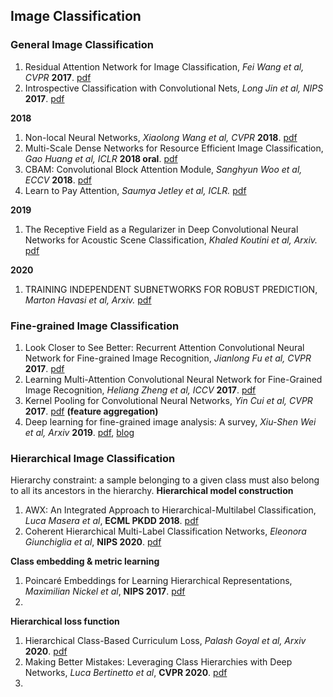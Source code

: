 ## Image Classification

### General Image Classification
1. Residual Attention Network for Image Classification, *Fei Wang et al, CVPR* **2017**. [pdf](https://arxiv.org/pdf/1704.06904.pdf)
1. Introspective Classification with Convolutional Nets, *Long Jin et al, NIPS* **2017**. [pdf](https://papers.nips.cc/paper/6684-introspective-classification-with-convolutional-nets.pdf)

**2018**
1. Non-local Neural Networks, *Xiaolong Wang et al, CVPR* **2018**. [pdf](https://arxiv.org/pdf/1711.07971.pdf)
1. Multi-Scale Dense Networks for Resource Efficient Image Classification, *Gao Huang et al, ICLR* **2018 oral**. [pdf](https://arxiv.org/pdf/1703.09844.pdf)
1. CBAM: Convolutional Block Attention Module, *Sanghyun Woo et al, ECCV* **2018**. [pdf](https://arxiv.org/abs/1807.06521)
1. Learn to Pay Attention, *Saumya Jetley et al, ICLR.* [pdf](https://openreview.net/pdf?id=HyzbhfWRW)

**2019**
1. The Receptive Field as a Regularizer in Deep Convolutional Neural Networks for Acoustic Scene Classification, *Khaled Koutini et al, Arxiv.* [pdf](https://arxiv.org/pdf/1907.01803v1.pdf)

**2020**
1. TRAINING INDEPENDENT SUBNETWORKS FOR ROBUST PREDICTION, *Marton Havasi et al, Arxiv.* [pdf](https://arxiv.org/pdf/2010.06610.pdf)

### Fine-grained Image Classification
1. Look Closer to See Better: Recurrent Attention Convolutional Neural Network for Fine-grained Image Recognition, *Jianlong Fu et al, CVPR* **2017**. [pdf](http://openaccess.thecvf.com/content_cvpr_2017/papers/Fu_Look_Closer_to_CVPR_2017_paper.pdf)
1. Learning Multi-Attention Convolutional Neural Network for Fine-Grained Image Recognition, *Heliang Zheng et al, ICCV* **2017**. [pdf](http://openaccess.thecvf.com/content_ICCV_2017/papers/Zheng_Learning_Multi-Attention_Convolutional_ICCV_2017_paper.pdf)
1. Kernel Pooling for Convolutional Neural Networks, *Yin Cui et al, CVPR* **2017**. [pdf](https://vision.cornell.edu/se3/wp-content/uploads/2017/04/cui2017cvpr.pdf) **(feature aggregation)**
1. Deep learning for fine-grained image analysis: A survey, *Xiu-Shen Wei et al, Arxiv* **2019**. [pdf](https://arxiv.org/pdf/1907.03069.pdf), [blog](http://www.weixiushen.com/project/Awesome_FGIA/Awesome_FGIA.html)

### Hierarchical Image Classification

Hierarchy constraint: a sample belonging to a given class must also belong to all its ancestors in the hierarchy.
**Hierarchical model construction**
1. AWX: An Integrated Approach to Hierarchical-Multilabel Classification, *Luca Masera et al*, **ECML PKDD 2018**. [pdf](https://link.springer.com/content/pdf/10.1007%2F978-3-030-10925-7_20.pdf)
1. Coherent Hierarchical Multi-Label Classification Networks, *Eleonora Giunchiglia et al*, **NIPS 2020**. [pdf](https://papers.nips.cc/paper/2020/file/6dd4e10e3296fa63738371ec0d5df818-Paper.pdf)

**Class embedding & metric learning** 
1. Poincaré Embeddings for Learning Hierarchical Representations, *Maximilian Nickel et al*, **NIPS 2017**. [pdf](https://papers.nips.cc/paper/2017/file/59dfa2df42d9e3d41f5b02bfc32229dd-Paper.pdf)
1. 
**Hierarchical loss function**
1. Hierarchical Class-Based Curriculum Loss, *Palash Goyal et al, Arxiv* **2020**. [pdf](https://arxiv.org/pdf/2006.03629.pdf)
2. Making Better Mistakes: Leveraging Class Hierarchies with Deep Networks, *Luca Bertinetto et al*, **CVPR 2020**. [pdf](https://openaccess.thecvf.com/content_CVPR_2020/papers/Bertinetto_Making_Better_Mistakes_Leveraging_Class_Hierarchies_With_Deep_Networks_CVPR_2020_paper.pdf)
3. 
